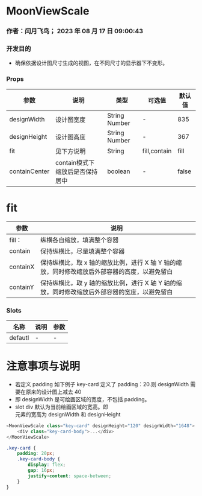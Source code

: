 # MoonViewScale

### 作者：闰月飞鸟； 2023 年 08 月 17 日 09:00:43

### 开发目的

- 确保依据设计图尺寸生成的视图，在不同尺寸的显示器下不变形。

### Props

| 参数          | 说明                             | 类型          | 可选值       | 默认值 |
| ------------- | -------------------------------- | ------------- | ------------ | ------ |
| designWidth   | 设计图宽度                       | String Number | -            | 835    |
| designHeight  | 设计图高度                       | String Number | -            | 367    |
| fit           | 见下方说明                       | String        | fill,contain | fill   |
| containCenter | contain模式下 缩放后是否保持居中 | boolean       | -            | false  |

# fit

| 参数     | 说明                                                                                          |
| -------- | --------------------------------------------------------------------------------------------- |
| fill：   | 纵横各自缩放，填满整个容器                                                                    |
| contain  | 保持纵横比，尽量填满整个容器                                                                  |
| containX | 保持纵横比，取 x 轴的缩放比例，进行 X 轴 Y 轴的缩放，同时修改缩放后外部容器的高度，以避免留白 |
| containY | 保持纵横比，取 y 轴的缩放比例，进行 X 轴 Y 轴的缩放，同时修改缩放后外部容器的宽度，以避免留白 |

### Slots

| 名称    | 说明 | 参数 |
| ------- | ---- | ---- |
| defautl | -    | -    |

# 注意事项与说明

- 若定义 padding 如下例子 key-card 定义了 padding：20.则 designWidth 需要在原来的设计图上减去 40
- 即 designWidth 是可绘画区域的宽度，不包括 padding。
- slot div 默认为当前绘画区域的宽高。即 <div class="key-card-body">元素的宽高为 designWidth 和 designHeight

```javascript
<MoonViewScale class="key-card" designHeight="120" designWidth="1648">
    <div class="key-card-body">...</div>
</MoonViewScale>
```

```css
.key-card {
    padding: 20px;
    .key-card-body {
        display: flex;
        gap: 16px;
        justify-content: space-between;
    }
}
```

